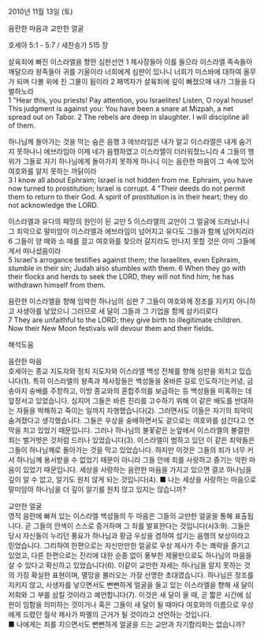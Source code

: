 2010년 11월 13일 (토)

음란한 마음과 교만한 얼굴



호세아 5:1 - 5:7 / 새찬송가 515 장


살육죄에 빠진 이스라엘을 향한 심판선언
1 제사장들아 이를 들으라 이스라엘 족속들아 깨달으라 왕족들아 귀를 기울이라 너희에게 심판이 있나니 너희가 미스바에 대하여 올무가 되며 다볼 위에 친 그물이 됨이라 2 패역자가 살육죄에 깊이 빠졌으매 내가 그들을 다 벌하노라  
1 "Hear this, you priests! Pay attention, you Israelites! Listen, O royal house! This judgment is against you: You have been a snare at Mizpah, a net spread out on Tabor. 2 The rebels are deep in slaughter. I will discipline all of them. 

하나님께 돌아가는 것을 막는 숨은 음행
3 에브라임은 내가 알고 이스라엘은 내게 숨기지 못하나니 에브라임아 이제 네가 음행하였고 이스라엘이 더러워졌느니라 4 그들의 행위가 그들로 자기 하나님에게 돌아가지 못하게 하나니 이는 음란한 마음이 그 속에 있어 여호와를 알지 못하는 까닭이라  
3 I know all about Ephraim; Israel is not hidden from me. Ephraim, you have now turned to prostitution; Israel is corrupt. 4 "Their deeds do not permit them to return to their God. A spirit of prostitution is in their heart; they do not acknowledge the LORD. 

이스라엘과 유다의 패망의 원인이 된 교만 
5 이스라엘의 교만이 그 얼굴에 드러났나니 그 죄악으로 말미암아 이스라엘과 에브라임이 넘어지고 유다도 그들과 함께 넘어지리라 6 그들이 양 떼와 소 떼를 끌고 여호와를 찾으러 갈지라도 만나지 못할 것은 이미 그들에게서 떠나셨음이라  
5 Israel's arrogance testifies against them; the Israelites, even Ephraim, stumble in their sin; Judah also stumbles with them. 6 When they go with their flocks and herds to seek the LORD, they will not find him; he has withdrawn himself from them. 

음란한 이스라엘을 향해 임박한 하나님의 심판
7 그들이 여호와께 정조를 지키지 아니하고 사생아를 낳았으니 그러므로 새 달이 그들과 그 기업을 함께 삼키리로다  
7 They are unfaithful to the LORD; they give birth to illegitimate children. Now their New Moon festivals will devour them and their fields.

해석도움





음란한 마음  
호세아는 종교 지도자와 정치 지도자와 이스라엘 백성 전체를 향해 심판을 외치고 있습니다(1). 특히 이스라엘의 왕족과 제사장들은 백성들을 올바른 길로 인도하기는커녕, 금송아지 숭배를 주창하고, 이방 종교와의 혼합주의를 보급하는 등 백성들을 미혹하는 데 앞장서고 있었습니다. 심지어 그들은 바른 진리를 고수하기 위해 이 같은 배도를 반대하는 자들을 박해하고 죽이는 일까지 자행했습니다(2). 그러면서도 이들은 자기의 죄악이 숨겨졌다고 생각했습니다. 그들은 우상을 숭배하면서도 겉으로는 여호와를 섬긴다고 연막을 치고 있었기 때문입니다. 그러나 하나님의 불꽃같은 눈앞에서 이스라엘의 불결한 죄는 벌거벗은 것처럼 드러나 있었습니다(3). 이스라엘이 범하고 있던 이 같은 죄악들은 그들이 하나님께로 돌아가는 것을 막고 있었습니다. 하지만 이것은 그들의 죄가 너무 커서 하나님께 용서받을 수 없었기 때문이 아니라 그들 안에 죄를 사랑하고 즐기는 악한 마음이 있었기 때문입니다. 세상을 사랑하는 음란한 마음을 가지고 있으면 결코 하나님을 깊이 알 수 없고, 알기도 원치 않게 되는 것입니다(4).
■ 나는 세상을 사랑하는 마음으로 말미암아 하나님을 더 깊이 알기를 원치 않고 있지는 않습니까? 

교만한 얼굴  
영적 음란에 빠져 있는 이스라엘 백성들의 두 마음은 그들의 교만한 얼굴을 통해 표출됩니다. 곧 그들의 안색이 스스로 증거하며 그 죄를 발표한다는 것입니다(사3:9). 그들은 당시 자신들이 누리던 풍요가 하나님과 황금 우상을 겸하여 섬기는 음행의 보상이라고 믿었습니다. 그리하여 한편으로는 자신만만한 얼굴로 우상 제사가 주는 쾌락을 즐기고 있었고, 다른 한편으로는 진리에 대한 순종 없이 풍부한 제물만으로도 하나님의 마음을 살 수 있다고 확신하고 있었습니다(6). 이같이 교만한 자세는 하나님을 알지 못하는 것의 가장 확실한 표현이며, 멸망을 불러오는 가장 선명한 초대였습니다. 하나님은 정조를 지키지 않고, 사생자를 낳으면서도 뻔뻔하게 얼굴을 들고 있는 이스라엘을 향해 새 달이 저희와 그 부를 삼킬 것이라고 예언합니다(7). 이것은 새 달이 올 때, 곧 짧은 시간에 심판이 임함을 의미하는 것이거나 혹은 그들이 새 달이 될 때마다 여호와의 이름으로 우상에게 드렸던 월삭 제사가 파멸의 근거가 될 것이라고 선언하는 것입니다.   
■ 나에게는 죄를 지으면서도 뻔뻔하게 얼굴을 드는 교만과 자기합리화는 없습니까?